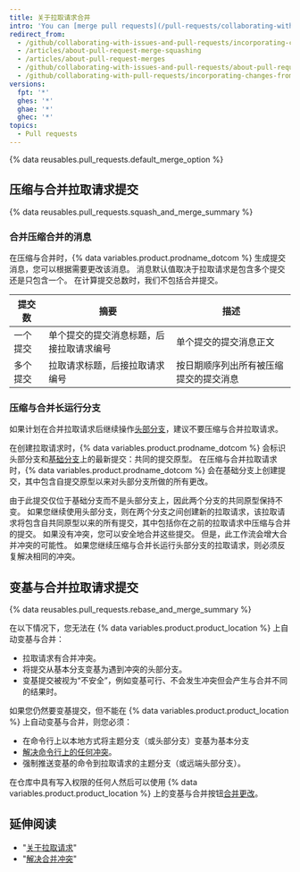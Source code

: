 ```yaml
---
title: 关于拉取请求合并
intro: 'You can [merge pull requests](/pull-requests/collaborating-with-pull-requests/incorporating-changes-from-a-pull-request/merging-a-pull-request) by retaining all the commits in a feature branch, squashing all commits into a single commit, or by rebasing individual commits from the `head` branch onto the `base` branch.'
redirect_from:
  - /github/collaborating-with-issues-and-pull-requests/incorporating-changes-from-a-pull-request/about-pull-request-merges
  - /articles/about-pull-request-merge-squashing
  - /articles/about-pull-request-merges
  - /github/collaborating-with-issues-and-pull-requests/about-pull-request-merges
  - /github/collaborating-with-pull-requests/incorporating-changes-from-a-pull-request/about-pull-request-merges
versions:
  fpt: '*'
  ghes: '*'
  ghae: '*'
  ghec: '*'
topics:
  - Pull requests
---
```


{% data reusables.pull_requests.default_merge_option %}

## 压缩与合并拉取请求提交

{% data reusables.pull_requests.squash_and_merge_summary %}

### 合并压缩合并的消息

在压缩与合并时，{% data variables.product.prodname_dotcom %} 生成提交消息，您可以根据需要更改该消息。 消息默认值取决于拉取请求是包含多个提交还是只包含一个。 在计算提交总数时，我们不包括合并提交。

| 提交数  | 摘要                   | 描述                  |
| ---- | -------------------- | ------------------- |
| 一个提交 | 单个提交的提交消息标题，后接拉取请求编号 | 单个提交的提交消息正文         |
| 多个提交 | 拉取请求标题，后接拉取请求编号      | 按日期顺序列出所有被压缩提交的提交消息 |

### 压缩与合并长运行分支

如果计划在合并拉取请求后继续操作[头部分支](/github/getting-started-with-github/github-glossary#head-branch)，建议不要压缩与合并拉取请求。

在创建拉取请求时，{% data variables.product.prodname_dotcom %} 会标识头部分支和[基础分支](/github/getting-started-with-github/github-glossary#base-branch)上的最新提交：共同的提交原型。 在压缩与合并拉取请求时，{% data variables.product.prodname_dotcom %} 会在基础分支上创建提交，其中包含自提交原型以来对头部分支所做的所有更改。

由于此提交仅位于基础分支而不是头部分支上，因此两个分支的共同原型保持不变。 如果您继续使用头部分支，则在两个分支之间创建新的拉取请求，该拉取请求将包含自共同原型以来的所有提交，其中包括你在之前的拉取请求中压缩与合并的提交。 如果没有冲突，您可以安全地合并这些提交。 但是，此工作流会增大合并冲突的可能性。 如果您继续压缩与合并长运行头部分支的拉取请求，则必须反复解决相同的冲突。

## 变基与合并拉取请求提交

{% data reusables.pull_requests.rebase_and_merge_summary %}

在以下情况下，您无法在 {% data variables.product.product_location %} 上自动变基与合并：
- 拉取请求有合并冲突。
- 将提交从基本分支变基为遇到冲突的头部分支。
- 变基提交被视为“不安全”，例如变基可行、不会发生冲突但会产生与合并不同的结果时。

如果您仍然要变基提交，但不能在 {% data variables.product.product_location %} 上自动变基与合并，则您必须：
- 在命令行上以本地方式将主题分支（或头部分支）变基为基本分支
- [解决命令行上的任何冲突](/articles/resolving-a-merge-conflict-using-the-command-line/)。
- 强制推送变基的命令到拉取请求的主题分支（或远端头部分支）。

在仓库中具有写入权限的任何人然后可以使用 {% data variables.product.product_location %} 上的变基与合并按钮[合并更改](/articles/merging-a-pull-request/)。

## 延伸阅读

- "[关于拉取请求](/articles/about-pull-requests/)"
- "[解决合并冲突](/github/collaborating-with-pull-requests/addressing-merge-conflicts)"
